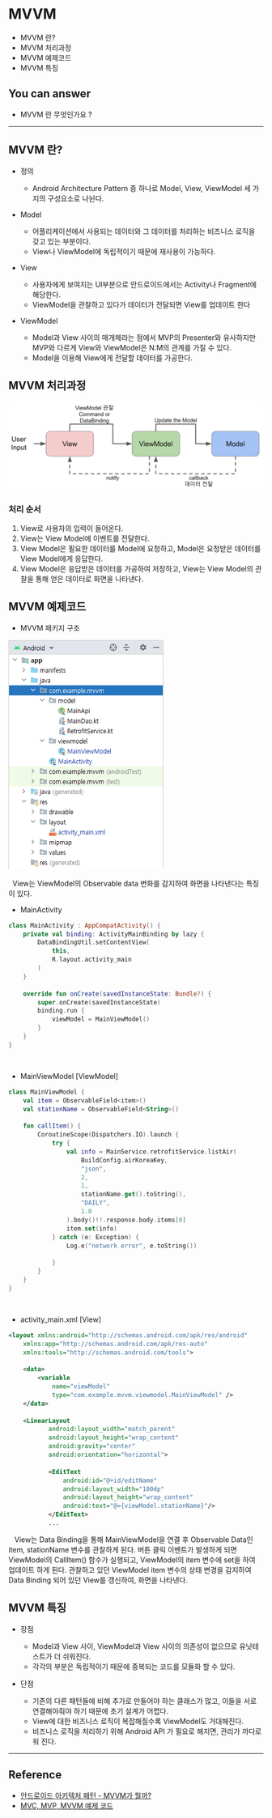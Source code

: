 # MVVM
<!--Table of Contents-->
- MVVM 란?
- MVVM 처리과정
- MVVM 예제코드
- MVVM 특징

<!-- 어떤 질문을 대답할 수 있어야 하는지-->
## You can answer
- MVVM 란 무엇인가요 ?

<!--Contents-->

---
## MVVM 란?
- 정의
  * Android Architecture Pattern 중 하나로 Model, View, ViewModel 세 가지의 구성요소로 나뉜다.

- Model
  * 어플리케이션에서 사용되는 데이터와 그 데이터를 처리하는 비즈니스 로직을 갖고 있는 부분이다.
  * View나 ViewModel에 독립적이기 때문에 재사용이 가능하다.

- View
  * 사용자에게 보여지는 UI부분으로 안드로이드에서는 Activity나 Fragment에 해당한다.
  * ViewModel을 관찰하고 있다가 데이터가 전달되면 View를 업데이트 한다

- ViewModel
  * Model과 View 사이의 매개체라는 점에서 MVP의 Presenter와 유사하지만 MVP와 다르게 View와 ViewModel은 N:M의 관계를 가질 수 있다.
  * Model을 이용해 View에게 전달할 데이터를 가공한다.

## MVVM 처리과정
  ![MVVMProcess](./img/MVVMProcess.png)
  ### 처리 순서
  1) View로 사용자의 입력이 들어온다.
  2) View는 View Model에 이벤트를 전달한다.
  3) View Model은 필요한 데이터를 Model에 요청하고, Model은 요청받은 데이터를 View Model에게 응답한다.
  4) View Model은 응답받은 데이터를 가공하여 저장하고, View는 View Model의 관찰을 통해 얻은 데이터로 화면을 나타낸다.

## MVVM 예제코드
  - MVVM 패키지 구조
  
  ![MVVMPackage](./img/MVVMPackage.png)

  &nbsp;&nbsp;View는 ViewModel의 Observable data 변화를 감지하여 화면을 나타낸다는 특징이 있다.
  <br>

- MainActivity
```Kotlin
class MainActivity : AppCompatActivity() {
    private val binding: ActivityMainBinding by lazy {
        DataBindingUtil.setContentView(
            this,
            R.layout.activity_main
        )
    }

    override fun onCreate(savedInstanceState: Bundle?) {
        super.onCreate(savedInstanceState)
        binding.run {
            viewModel = MainViewModel()
        }
    }
}
```
<br>

- MainViewModel [ViewModel]
```Kotlin
class MainViewModel {
    val item = ObservableField<item>()
    val stationName = ObservableField<String>()

    fun callItem() {
        CoroutineScope(Dispatchers.IO).launch {
            try {
                val info = MainService.retrofitService.listAir(
                    BuildConfig.airKoreaKey,
                    "json",
                    2,
                    1,
                    stationName.get().toString(),
                    "DAILY",
                    1.0
                ).body()!!.response.body.items[0]
                item.set(info)
            } catch (e: Exception) {
                Log.e("network error", e.toString())

            }
        }
    }
}
```
<br>

- activity_main.xml [View]
```xml
<layout xmlns:android="http://schemas.android.com/apk/res/android"
    xmlns:app="http://schemas.android.com/apk/res-auto"
    xmlns:tools="http://schemas.android.com/tools">

    <data>
        <variable
            name="viewModel"
            type="com.example.mvvm.viewmodel.MainViewModel" />
    </data>

    <LinearLayout
           android:layout_width="match_parent"
           android:layout_height="wrap_content"
           android:gravity="center"
           android:orientation="horizontal">

           <EditText
               android:id="@+id/editName"
               android:layout_width="100dp"
               android:layout_height="wrap_content"
               android:text="@={viewModel.stationName}"/>
           </EditText>
           ...
```
  &nbsp;&nbsp; View는 Data Binding을 통해 MainViewModel을 연결 후 Observable Data인 item, stationName 변수를 관찰하게 된다.
  버튼 클릭 이벤트가 발생하게 되면 ViewModel의 CallItem() 함수가 실행되고, ViewModel의 item 변수에 set을 하여 업데이트 하게 된다.
  관찰하고 있던 ViewModel item 변수의 상태 변경을 감지하여 Data Binding 되어 있던 View를 갱신하여, 화면을 나타낸다.



## MVVM 특징
  - 장점
    * Model과 View 사이, ViewModel과 View 사이의 의존성이 없으므로 유닛테스트가 더 쉬워진다.
    * 각각의 부분은 독립적이기 때문에 중복되는 코드를 모듈화 할 수 있다.

  - 단점
    * 기존의 다른 패턴들에 비해 추가로 만들어야 하는 클래스가 많고, 이들을 서로 연결해야줘야 하기 때문에 초기 설계가 어렵다.
    * View에 대한 비즈니스 로직이 복잡해질수록 ViewModel도 거대해진다.
    * 비즈니스 로직을 처리하기 위해 Android API 가 필요로 해지면, 관리가 까다로워 진다.

---
## Reference
- [안드로이드 아키텍처 패턴 - MVVM가 뭘까?](https://velog.io/@jojo_devstory/%EC%95%88%EB%93%9C%EB%A1%9C%EC%9D%B4%EB%93%9C-%EC%95%84%ED%82%A4%ED%85%8D%EC%B2%98-%ED%8C%A8%ED%84%B4-MVVM%EC%9D%B4-%EB%AD%98%EA%B9%8C)
- [MVC, MVP, MVVM 예제 코드](https://github.com/rkdmf1026/AndroidArchitectureTest)
